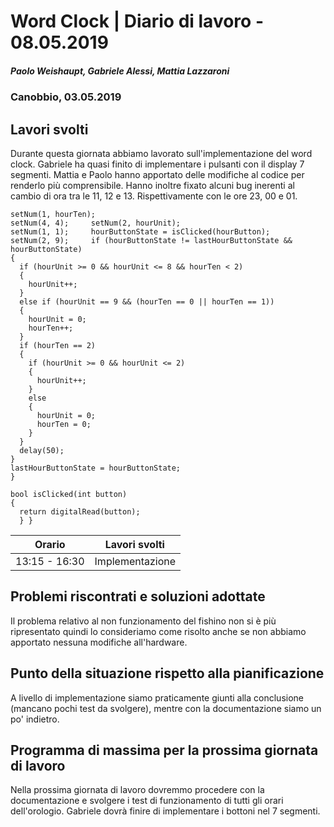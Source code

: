 # Word Clock | Diario di lavoro - 08.05.2019

##### Paolo Weishaupt, Gabriele Alessi, Mattia Lazzaroni

### Canobbio, 03.05.2019

## Lavori svolti

Durante questa giornata abbiamo lavorato sull'implementazione del word clock. Gabriele ha quasi finito di implementare i pulsanti con il display 7 segmenti. Mattia e Paolo hanno apportato delle modifiche al codice per renderlo più comprensibile. Hanno inoltre fixato alcuni bug inerenti al cambio di ora tra le 11, 12 e 13. Rispettivamente con le ore 23, 00 e 01.

```arduino
setNum(1, hourTen);
setNum(4, 4);	  setNum(2, hourUnit);
setNum(1, 1);	  hourButtonState = isClicked(hourButton);
setNum(2, 9);	  if (hourButtonState != lastHourButtonState && hourButtonState)
{
  if (hourUnit >= 0 && hourUnit <= 8 && hourTen < 2)
  {
    hourUnit++;
  }
  else if (hourUnit == 9 && (hourTen == 0 || hourTen == 1))
  {
    hourUnit = 0;
    hourTen++;
  }
  if (hourTen == 2)
  {
    if (hourUnit >= 0 && hourUnit <= 2)
    {
      hourUnit++;
    }
    else
    {
      hourUnit = 0;
      hourTen = 0;
    }
  }
  delay(50);
}
lastHourButtonState = hourButtonState;
}

bool isClicked(int button)
{
  return digitalRead(button);
  }	}
```

| Orario        | Lavori svolti   |
| ------------- | --------------- |
| 13:15 - 16:30 | Implementazione |

## Problemi riscontrati e soluzioni adottate

  Il problema relativo al non funzionamento del fishino non si è più ripresentato quindi lo consideriamo come risolto anche se non abbiamo apportato nessuna modifiche all'hardware.

## Punto della situazione rispetto alla pianificazione

  A livello di implementazione siamo praticamente giunti alla conclusione (mancano pochi test da svolgere), mentre con la documentazione siamo un po' indietro.

## Programma di massima per la prossima giornata di lavoro

  Nella prossima giornata di lavoro dovremmo  procedere con la documentazione e svolgere i test di funzionamento di tutti gli orari dell'orologio. Gabriele dovrà finire di implementare i bottoni nel 7 segmenti.
  
